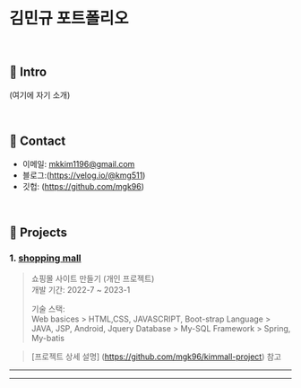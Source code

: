 # 김민규 포트폴리오


</br>

## :pushpin: Intro
(여기에 자기 소개)

</br>

## :pushpin: Contact
- 이메일: mkkim1196@gmail.com
- 블로그:(https://velog.io/@kmg511)
- 깃헙: (https://github.com/mgk96)

</br>

## :pushpin: Projects
### 1. [shopping mall](https://github.com/mgk96/kimmall-project)
>쇼핑몰 사이트 만들기 (개인 프로젝트)  
>개발 기간: 2022-7 ~ 2023-1  
>  
>기술 스택:  
Web basices > HTML,CSS, JAVASCRIPT, Boot-strap
Language > JAVA, JSP, Android, Jquery
Database > My-SQL
Framework > Spring, My-batis
  
>[프로젝트 상세 설명] (https://github.com/mgk96/kimmall-project) 참고

---


---



